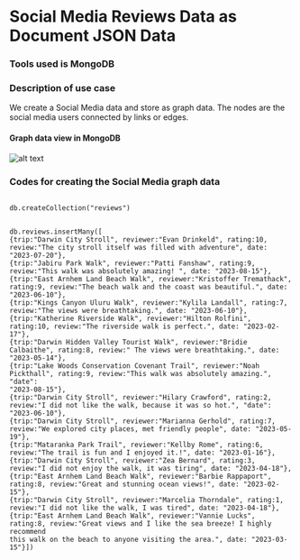 # Social Media Reviews Data as Document JSON Data
### Tools used is MongoDB

### Description of use case
We create a Social Media data and store as graph data. The nodes are the social media users connected by links or edges.

#### Graph data view in MongoDB
![alt text](https://github.com/KarlRetumban/Sample2/blob/main/MongoDB.PNG)


### Codes for creating the Social Media graph data
```mongodb

db.createCollection("reviews")


db.reviews.insertMany([
{trip:"Darwin City Stroll", reviewer:"Evan Drinkeld", rating:10, review:"The city stroll itself was filled with adventure", date: "2023-07-20"},
{trip:"Jabiru Park Walk", reviewer:"Patti Fanshaw", rating:9, review:"This walk was absolutely amazing! ", date: "2023-08-15"},
{trip:"East Arnhem Land Beach Walk", reviewer:"Kristoffer Tremathack", rating:9, review:"The beach walk and the coast was beautiful.", date: 
"2023-06-10"},
{trip:"Kings Canyon Uluru Walk", reviewer:"Kylila Landall", rating:7, review:"The views were breathtaking.", date: "2023-06-10"},
{trip:"Katherine Riverside Walk", reviewer:"Hilton Rolfini", rating:10, review:"The riverside walk is perfect.", date: "2023-02-17"},
{trip:"Darwin Hidden Valley Tourist Walk", reviewer:"Bridie Calbaithe", rating:8, review:" The views were breathtaking.", date: "2023-05-14"},
{trip:"Lake Woods Conservation Covenant Trail", reviewer:"Noah Pickthall", rating:9, review:"This walk was absolutely amazing.", "date": 
"2023-08-15"},
{trip:"Darwin City Stroll", reviewer:"Hilary Crawford", rating:2, review:"I did not like the walk, because it was so hot.", "date": "2023-06-10"},
{trip:"Darwin City Stroll", reviewer:"Marianna Gerhold", rating:7, review:"We explored city places, met friendly people", date: "2023-05-19"},
{trip:"Mataranka Park Trail", reviewer:"Kellby Rome", rating:6, review:"The trail is fun and I enjoyed it.!", date: "2023-01-16"},
{trip:"Darwin City Stroll", reviewer:"Zea Bernard", rating:3, review:"I did not enjoy the walk, it was tiring", date: "2023-04-18"},
{trip:"East Arnhem Land Beach Walk", reviewer:"Barbie Rappaport", rating:8, review:"Great and stunning ocean views!", date: "2023-02-15"},
{trip:"Darwin City Stroll", reviewer:"Marcelia Thorndale", rating:1, review:"I did not like the walk, I was tired", date: "2023-04-18"},
{trip:"East Arnhem Land Beach Walk", reviewer:"Vannie Lucks", rating:8, review:"Great views and I like the sea breeze! I highly recommend 
this walk on the beach to anyone visiting the area.", date: "2023-03-15"}])
```
